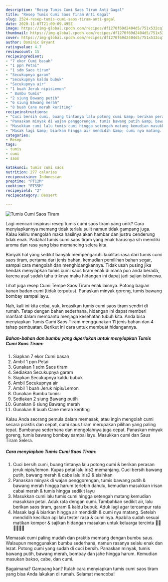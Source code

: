 ```yaml
---
description: "Resep Tumis Cumi Saos Tiram Anti Gagal"
title: "Resep Tumis Cumi Saos Tiram Anti Gagal"
slug: 2524-resep-tumis-cumi-saos-tiram-anti-gagal
date: 2020-11-07T21:09:09.495Z
image: https://img-global.cpcdn.com/recipes/df1270f69d2404d5/751x532cq70/tumis-cumi-saos-tiram-foto-resep-utama.jpg
thumbnail: https://img-global.cpcdn.com/recipes/df1270f69d2404d5/751x532cq70/tumis-cumi-saos-tiram-foto-resep-utama.jpg
cover: https://img-global.cpcdn.com/recipes/df1270f69d2404d5/751x532cq70/tumis-cumi-saos-tiram-foto-resep-utama.jpg
author: Dominic Bryant
ratingvalue: 4.7
reviewcount: 15
recipeingredient:
- "7 ekor Cumi basah"
- "1 ppn Petai"
- "1 sdm Saos tiram"
- "Secukupnya garam"
- "Secukupnya kaldu bubuk"
- "Secukupnya air"
- "1 buah Jeruk nipisLemon"
- " Bumbu tumis"
- "2 siung Bawang putih"
- "6 siung Bawang merah"
- "8 buah Cane merah keriting"
recipeinstructions:
- "Cuci bersih cumi, buang tintanya lalu potong cumi &amp; berikan perasan jeruk nipis/lemon. Kupas petai lalu iris2 memanjang. Cuci bersih bawang putih, bawang merah &amp; cabe lalu iris2 &amp; sisihkan"
- "Panaskan minyak di wajan penggorengan, tumis bawang putih &amp; bawang merah hingga harum terlebih dahulu, kemudian masukkan irisan cabai merah &amp; tumis hingga sedikit layu"
- "Masukkan cumi lalu tumis cumi hingga setengah matang kemudian masukkan petai. Aduk rata dengan cumi. Tambahkan sedikit air, lalu berikan saos tiram, garam &amp; kaldu bubuk. Aduk lagi agar tercampur rata"
- "Masak lagi &amp; biarkan hingga air mendidih &amp; cumi nya matang. Setelah mendidih kecilkan api lalu tester rasa &amp; cumi nya. Apabila sudah sesuai matikan kompor &amp; sajikan hidangan masakan untuk keluarga tercinta 🙏🏻🙏🏻🥰🥰"
categories:
- Resep
tags:
- tumis
- cumi
- saos

katakunci: tumis cumi saos 
nutrition: 277 calories
recipecuisine: Indonesian
preptime: "PT12M"
cooktime: "PT55M"
recipeyield: "2"
recipecategory: Dessert

---
```



![Tumis Cumi Saos Tiram](https://img-global.cpcdn.com/recipes/df1270f69d2404d5/751x532cq70/tumis-cumi-saos-tiram-foto-resep-utama.jpg)

Lagi mencari inspirasi resep tumis cumi saos tiram yang unik? Cara menyiapkannya memang tidak terlalu sulit namun tidak gampang juga. Kalau keliru mengolah maka hasilnya akan hambar dan justru cenderung tidak enak. Padahal tumis cumi saos tiram yang enak harusnya sih memiliki aroma dan rasa yang bisa memancing selera kita.

Banyak hal yang sedikit banyak mempengaruhi kualitas rasa dari tumis cumi saos tiram, pertama dari jenis bahan, kemudian pemilihan bahan segar, sampai cara mengolah dan menghidangkannya. Tidak usah pusing jika hendak menyiapkan tumis cumi saos tiram enak di mana pun anda berada, karena asal sudah tahu triknya maka hidangan ini dapat jadi sajian istimewa.

Lihat juga resep Cumi Tempe Saos Tiram enak lainnya. Potong bagian kanan badan cumi (tidak terputus). Panaskan minyak goreng, tumis bawang bombay sampai layu.


Nah, kali ini kita coba, yuk, kreasikan tumis cumi saos tiram sendiri di rumah. Tetap dengan bahan sederhana, hidangan ini dapat memberi manfaat dalam membantu menjaga kesehatan tubuh kita. Anda bisa menyiapkan Tumis Cumi Saos Tiram menggunakan 11 jenis bahan dan 4 tahap pembuatan. Berikut ini cara untuk membuat hidangannya.

<!--inarticleads1-->

##### Bahan-bahan dan bumbu yang diperlukan untuk menyiapkan Tumis Cumi Saos Tiram:

1. Siapkan 7 ekor Cumi basah
1. Ambil 1 ppn Petai
1. Gunakan 1 sdm Saos tiram
1. Sediakan Secukupnya garam
1. Siapkan Secukupnya kaldu bubuk
1. Ambil Secukupnya air
1. Ambil 1 buah Jeruk nipis/Lemon
1. Gunakan  Bumbu tumis:
1. Sediakan 2 siung Bawang putih
1. Gunakan 6 siung Bawang merah
1. Gunakan 8 buah Cane merah keriting


Kalau Anda seorang pemula dalam memasak, atau ingin mengolah cumi secara praktis dan cepat, cumi saus tiram merupakan pilihan yang paling tepat. Bumbunya sederhana dan mengolahnya juga cepat. Panaskan minyak goreng, tumis bawang bombay sampai layu. Masukkan cumi dan Saus Tiram Selera. 

<!--inarticleads2-->

##### Cara menyiapkan Tumis Cumi Saos Tiram:

1. Cuci bersih cumi, buang tintanya lalu potong cumi &amp; berikan perasan jeruk nipis/lemon. Kupas petai lalu iris2 memanjang. Cuci bersih bawang putih, bawang merah &amp; cabe lalu iris2 &amp; sisihkan
1. Panaskan minyak di wajan penggorengan, tumis bawang putih &amp; bawang merah hingga harum terlebih dahulu, kemudian masukkan irisan cabai merah &amp; tumis hingga sedikit layu
1. Masukkan cumi lalu tumis cumi hingga setengah matang kemudian masukkan petai. Aduk rata dengan cumi. Tambahkan sedikit air, lalu berikan saos tiram, garam &amp; kaldu bubuk. Aduk lagi agar tercampur rata
1. Masak lagi &amp; biarkan hingga air mendidih &amp; cumi nya matang. Setelah mendidih kecilkan api lalu tester rasa &amp; cumi nya. Apabila sudah sesuai matikan kompor &amp; sajikan hidangan masakan untuk keluarga tercinta 🙏🏻🙏🏻🥰🥰


Memasak cumi paling mudah dan praktis memang dengan bumbu saus. Walaupun menggunakan bumbu sederhana, namun rasanya selalu enak dan lezat. Potong cumi yang sudah di cuci bersih. Panaskan minyak, tumis bawang putih, bawang merah, bombay dan jahe hingga harum. Kemudian masukan bakso, cabe, dan cumi. 

Bagaimana? Gampang kan? Itulah cara menyiapkan tumis cumi saos tiram yang bisa Anda lakukan di rumah. Selamat mencoba!
